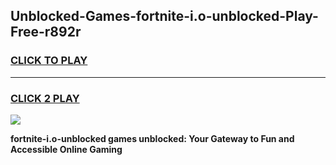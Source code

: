 
## Unblocked-Games-fortnite-i.o-unblocked-Play-Free-r892r
<h3>
<a href="https://premium76.site?title=fortnite-i.o-unblocked&ref=21A">CLICK TO PLAY</a></h3>
<hr>

<h3>
<a href="https://premium76.site?title=fortnite-i.o-unblocked&ref=21A">CLICK 2 PLAY</a>
  
</h3>

<a href="https://premium76.site?title=fortnite-i.o-unblocked&ref=21A"><img src="https://clearcache.store/games.png"></a>


**fortnite-i.o-unblocked games unblocked: Your Gateway to Fun and Accessible Online Gaming**
